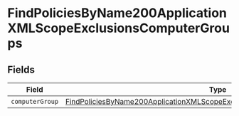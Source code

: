 # FindPoliciesByName200ApplicationXMLScopeExclusionsComputerGroups


## Fields

| Field                                                                                                                                                                                     | Type                                                                                                                                                                                      | Required                                                                                                                                                                                  | Description                                                                                                                                                                               |
| ----------------------------------------------------------------------------------------------------------------------------------------------------------------------------------------- | ----------------------------------------------------------------------------------------------------------------------------------------------------------------------------------------- | ----------------------------------------------------------------------------------------------------------------------------------------------------------------------------------------- | ----------------------------------------------------------------------------------------------------------------------------------------------------------------------------------------- |
| `computerGroup`                                                                                                                                                                           | [FindPoliciesByName200ApplicationXMLScopeExclusionsComputerGroupsComputerGroup](../../models/operations/findpoliciesbyname200applicationxmlscopeexclusionscomputergroupscomputergroup.md) | :heavy_minus_sign:                                                                                                                                                                        | N/A                                                                                                                                                                                       |